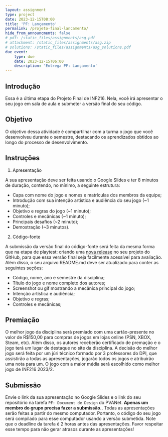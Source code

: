 ```yaml
---
layout: assignment
type: project
date: 2023-12-15T08:00
title: 'PF: Lançamento'
permalink: /projeto-final-lancamento/
hide_from_announcments: false
# pdf: /static_files/assignments/asg.pdf
# attachment: /static_files/assignments/asg.zip
# solutions: /static_files/assignments/asg_solutions.pdf
due_event: 
    type: due
    date: 2023-12-15T06:00
    description: 'Entrega PF: Lançamento'
---
```


## Introdução

Essa é a última etapa do Projeto Final de INF216. Nela, você irá apresentar o seu jogo em sala de aula e submeter a versão final do seu código. 

## Objetivo

O objetivo dessa atividade é compartilhar com a turma o jogo que você desenvolveu durante o semestre, destacando os aprendizados obtidos ao longo do processo de desenvolvimento.

## Instruções

1. Apresentação

A sua apresentação deve ser feita usando o Google Slides e ter 8 minutos de duração, contendo, no mínimo, a seguinte estrutura:

- Capa com nome do jogo e nomes e matrículas dos membros da equipe;
- Introdução com sua intenção artística e audiência do seu jogo (~1 minuto);
- Objetivo e regras do jogo (~1 minuto);
- Controles e mecânicas (~1 minuto);
- Principais desafios (~2 minuto);
- Demostração (~3 minutos).

2. Código-fonte

A submissão da versão final do código-fonte será feita da mesma forma que na etapa de playtest: criando uma [nova release](https://docs.github.com/en/repositories/releasing-projects-on-github/managing-releases-in-a-repository) no seu projeto do GitHub, para que essa versão final seja facilmente acessível para avaliação. Além disso, o seu arquivo README.md deve ser atualizado para conter as seguintes seções:

- Código, nome, ano e semestre da disciplina;
- Título do jogo e nome completo dos autores;
- Screenshot ou gif mostrando a mecânica principal do jogo;
- Intenção artística e audiência;
- Objetivo e regras;
- Controles e mecânicas;

## Premiação

O melhor jogo da disciplina será premiado com uma cartão-presente no valor de R$150,00 para compras de jogos em lojas online (PSN, XBOX, Steam, etc). Além disso, os autores receberão certificado de premação e o jogo terá um lugar de destaque no site da disciplina. A decisão do melhor jogo será feita por um júri técnico formado por 3 professores do DPI, que assistirão a todas as apresentações, jogarão todos os jogos e atribuirão uma nota para um. O jogo com a maior média será escolhido como melhor jogo de INF216 2023/2.

## Submissão

Envie o link da sua apresentação no Google Slides e o link do seu repositório na tarefa `PF: Document de Design` do PVANet. **Apenas um membro do grupo precisa fazer a submissão.**. Todas as apresentações serão feitas a partir do mesmo computador. Portanto, o código do seu jogo será compilado para esse computador usando a versão submetida. Note que o deadline da tarefa é 2 horas antes das apresentações. Favor respeitar esse tempo para não gerar atrasos durante as apresentações!